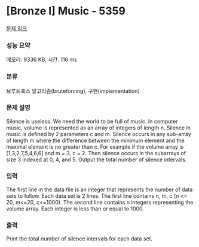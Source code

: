 # [Bronze I] Music - 5359 

[문제 링크](https://www.acmicpc.net/problem/5359) 

### 성능 요약

메모리: 9336 KB, 시간: 116 ms

### 분류

브루트포스 알고리즘(bruteforcing), 구현(implementation)

### 문제 설명

<p>Silence is useless. We need the world to be full of music. In computer music, volume is represented as an array of integers of length n. Silence in music is defined by 2 parameters c and m. Silence occurs in any sub-array of length m where the difference between the minimum element and the maximal element is no greater than c. For example if the volume array is [1,3,2,7,5,4,6,6] and m = 3, c = 2. Then silence occurs in the subarrays of size 3 indexed at 0, 4, and 5. Output the total number of silence intervals.</p>

### 입력 

 <p>The first line in the data file is an integer that represents the number of data sets to follow. Each data set is 2 lines. The first line contains n, m, c (n <= 20, m<=20, c<=1000). The second line contains n integers representing the volume array. Each integer is less than or equal to 1000.</p>

### 출력 

 <p>Print the total number of silence intervals for each data set.</p>


